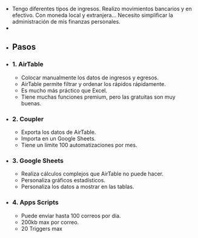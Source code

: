 - Tengo diferentes tipos de ingresos. Realizo movimientos bancarios y en efectivo. Con moneda local y extranjera... Necesito simplificar la administración de mis finanzas personales.
-
- ## Pasos
- ### 1. AirTable
	- Colocar manualmente los datos de ingresos y egresos.
	- AirTable permite filtrar y ordenar los rápidos rápidamente.
	- Es mucho más práctico que Excel.
	- Tiene muchas funciones premium, pero las gratuitas son muy buenas.
- ### 2. Coupler
	- Exporta los datos de AirTable.
	- Importa en un Google Sheets.
	- Tiene un límite 100 automatizaciones por mes.
- ### 3. Google Sheets
	- Realiza cálculos complejos que AirTable no puede hacer.
	- Personaliza gráficos estadísticos.
	- Personaliza los datos a mostrar en las tablas.
- ### 4. Apps Scripts
	- Puede enviar hasta 100 correos por día.
	- 200kb max por correo.
	- 20 Triggers max